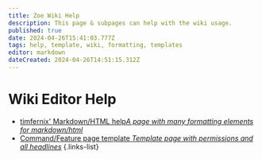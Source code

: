 ```yaml
---
title: Zoe Wiki Help
description: This page & subpages can help with the wiki usage.
published: true
date: 2024-04-26T15:41:03.777Z
tags: help, template, wiki, formatting, templates
editor: markdown
dateCreated: 2024-04-26T14:51:15.312Z
---
```


# Wiki Editor Help

- [timfernix' Markdown/HTML help*A page with many formatting elements for markdown/html*](/en/wikihelp/formatting)
- [Command/Feature page template *Template page with permissions and all headlines*](/en/wikihelp/template)
{.links-list}